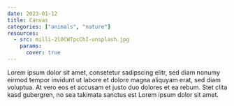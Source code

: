 ```yaml
---
date: 2023-01-12
title: Canvas
categories: ["animals", "nature"]
resources:
  - src: milli-2l0CWTpcChI-unsplash.jpg
    params:
      cover: true
---
```


Lorem ipsum dolor sit amet, consetetur sadipscing elitr, sed diam nonumy eirmod tempor invidunt ut labore et dolore magna aliquyam erat, sed diam voluptua. At vero eos et accusam et justo duo dolores et ea rebum. Stet clita kasd gubergren, no sea takimata sanctus est Lorem ipsum dolor sit amet.
